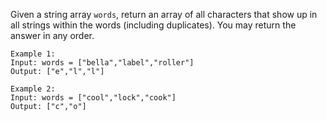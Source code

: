 Given a string array `words`, return an array of all characters that show up in all strings within the 
words (including duplicates). You may return the answer in any order.


```
Example 1:
Input: words = ["bella","label","roller"]
Output: ["e","l","l"]

Example 2:
Input: words = ["cool","lock","cook"]
Output: ["c","o"]
```